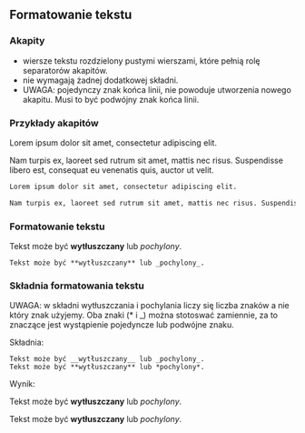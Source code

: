 ## Formatowanie tekstu


### Akapity
* wiersze tekstu rozdzielony pustymi wierszami, które pełnią rolę separatorów akapitów.
* nie wymagają żadnej dodatkowej składni.
* UWAGA: pojedynczy znak końca linii, nie powoduje utworzenia nowego akapitu. Musi to być podwójny znak końca linii.


### Przykłady akapitów
Lorem ipsum dolor sit amet, consectetur adipiscing elit.

Nam turpis ex, laoreet sed rutrum sit amet, mattis nec risus. Suspendisse libero est, consequat eu venenatis quis, auctor ut velit.

```markdown
Lorem ipsum dolor sit amet, consectetur adipiscing elit.

Nam turpis ex, laoreet sed rutrum sit amet, mattis nec risus. Suspendisse libero est, consequat eu venenatis quis, auctor ut velit.
```


### Formatowanie tekstu
Tekst może być **wytłuszczany** lub _pochylony_.
```
Tekst może być **wytłuszczany** lub _pochylony_.
```


### Składnia formatowania tekstu
UWAGA: w składni wytłuszczania i pochylania liczy się liczba znaków a nie który znak użyjemy. Oba znaki (* i _) można stotoswać zamiennie, za to znaczące jest wystąpienie pojedyncze lub podwójne znaku.<!-- .element: style="text-align: justify" -->

Składnia:
```
Tekst może być __wytłuszczany__ lub _pochylony_.
Tekst może być **wytłuszczany** lub *pochylony*.
```
Wynik:

Tekst może być __wytłuszczany__ lub _pochylony_.

Tekst może być **wytłuszczany** lub *pochylony*.